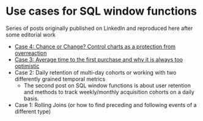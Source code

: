 # Use cases for SQL window functions 

Series of posts originally published on LinkedIn and reproduced here after some editorial work


* [Case 4: Chance or Change? Control charts as a protection from overreaction](https://github.com/vryzhov/sql-texts/tree/master/case4) 
* [Case 3: Average time to the first purchase and why it is always too optimistic](https://github.com/vryzhov/sql-texts/tree/master/case3) 
* Case 2: Daily retention of multi-day cohorts or working with two differently grained temporal metrics
    - The second post on SQL window functions is about user retention and methods to track weekly/monthly acquisition cohorts on a daily basis.   
* Case 1: Rolling Joins (or how to find preceding and following events of a different type)






